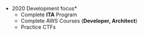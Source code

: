 * 2020 Development focus*
  * Complete **ITA** Program
  * Complete AWS Courses (**Developer, Architect**)
  * Practice CTFs 
